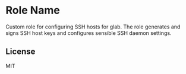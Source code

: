 Role Name
=========

Custom role for configuring SSH hosts for glab. The role generates and signs SSH host keys and configures sensible SSH daemon settings.

License
-------

MIT
